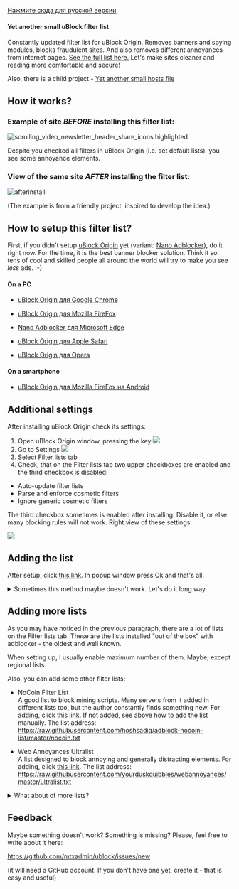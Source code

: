 [Нажмите сюда для русской версии](README.md)

#### Yet another small uBlock filter list

Constantly updated filter list for uBlock Origin. Removes banners and spying modules, blocks fraudulent sites. And also removes different annoyances from internet pages. [See the full list here.](docs/policy_en.md) Let's make sites cleaner and reading more comfortable and secure!

Also, there is a child project - [Yet another small hosts file](docs/hosts_file_en.md) 

## How it works?

### Example of site *BEFORE* installing this filter list:

![scrolling_video_newsletter_header_share_icons highlighted](https://user-images.githubusercontent.com/22258847/51348578-16f08980-1a71-11e9-80b8-0f2ad5379bcd.png)

Despite you checked all filters in uBlock Origin (i.e. set default lists), you see some annoyance elements. 

### View of the same site *AFTER* installing the filter list:

![afterinstall](https://user-images.githubusercontent.com/22258847/51348138-e8be7a00-1a6f-11e9-9b0c-5fac61a83f8f.png)

(The example is from a friendly project, inspired to develop the idea.)

## How to setup this filter list?

First, if you didn't setup [uBlock Origin](https://github.com/gorhill/uBlock) yet (variant: [Nano Adblocker](https://github.com/NanoAdblocker/NanoCore)), do it right now. For the time, it is the best banner blocker solution. Think it so: tens of cool and skilled people all around the world will try to make you see *less* ads. :-)

#### On a PC

- [uBlock Origin для Google Chrome](https://chrome.google.com/webstore/detail/ublock-origin/cjpalhdlnbpafiamejdnhcphjbkeiagm)

- [uBlock Origin для Mozilla FireFox](https://addons.mozilla.org/en-US/firefox/addon/ublock-origin/)

- [Nano Adblocker для Microsoft Edge](https://www.microsoft.com/en-us/p/nano-adblocker/9nsxdx2tdb3v/)

- [uBlock Origin для Apple Safari](https://github.com/el1t/uBlock-Safari#installation)

- [uBlock Origin для Opera](https://addons.opera.com/extensions/details/ublock/)

#### On a smartphone

- [uBlock Origin для Mozilla FireFox на Android](https://addons.mozilla.org/EN-US/android/addon/ublock-origin/) 


## Additional settings

After installing uBlock Origin check its settings:

1. Open uBlock Origin window, pressing the key ![](https://user-images.githubusercontent.com/22258847/39936895-7ca7a8fc-553d-11e8-9496-45a96b623614.png).
2. Go to Settings ![](https://user-images.githubusercontent.com/22258847/39938114-5dc5cf00-5541-11e8-996d-5d583611f76f.png)
3. Select Filter lists tab
4. Check, that on the Filter lists tab two upper checkboxes are enabled and the third checkbox is disabled:
- Auto-update filter lists 
- Parse and enforce cosmetic filters
- Ignore generic cosmetic filters

The third checkbox sometimes is enabled after installing. Disable it, or else many blocking rules will not work. Right view of these settings:

![](https://raw.githubusercontent.com/mtxadmin/ublock/master/docs/images/ublock_settings_general_en.png)


## Adding the list

After setup, click [this link](https://subscribe.adblockplus.org/?location=https://raw.githubusercontent.com/mtxadmin/ublock/master/it). In popup window press Ok and that's all.

<details>
    <summary>
    Sometimes this method maybe doesn't work. Let's do it long way.
    </summary>
  
1. Open uBlock Origin's window, pressing its button ![](https://user-images.githubusercontent.com/22258847/39936895-7ca7a8fc-553d-11e8-9496-45a96b623614.png).

2. Go to settings ![](https://user-images.githubusercontent.com/22258847/39938114-5dc5cf00-5541-11e8-996d-5d583611f76f.png)

3. Choose Lists tab

![](https://user-images.githubusercontent.com/22258847/39937403-1da7b8b8-553f-11e8-865a-73a3f2fa4bb8.PNG). 

4. Scroll to bottom and add the address:

> ```

``https://raw.githubusercontent.com/mtxadmin/ublock/master/it``

> ```

5. Press Apply button. 


I noticed the list sometimes cannot be added from the first try. Yes, it's happens, I don't know why. Please try again. Or you can add zero to the address:

> ```

``https://raw.githubusercontent.com/mtxadmin/ublock/master/it0``

> ```

After successful installing you will see "Yet another small uBlock filter list" label. It means you did it.

The author of [the friendly project](https://github.com/yourduskquibbles/webannoyances/) made a small demonstration of adding list. The process looks like that (with different address, of course):

![](https://user-images.githubusercontent.com/22258847/39935902-25add6be-553a-11e8-82b0-badc73f44ed3.gif)
</details>


## Adding more lists

As you may have noticed in the previous paragraph, there are a lot of lists on the Filter lists tab. These are the lists installed "out of the box" with adblocker - the oldest and well known.

When setting up, I usually enable maximum number of them. Maybe, except regional lists.

Also, you can add some other filter lists:

- NoCoin Filter List<br>
A good list to block mining scripts. Many servers from it added in different lists too, but the author constantly finds something new. For adding, click [this link](https://raw.githubusercontent.com/hoshsadiq/adblock-nocoin-list/master/nocoin.txt). If not added, see above how to add the list manually. The list address:
https://raw.githubusercontent.com/hoshsadiq/adblock-nocoin-list/master/nocoin.txt

- Web Annoyances Ultralist<br>
A list designed to block annoying and generally distracting elements. For adding, click [this link](https://raw.githubusercontent.com/yourduskquibbles/webannoyances/master/ultralist.txt). The list address:
https://raw.githubusercontent.com/yourduskquibbles/webannoyances/master/ultralist.txt

<details>
    <summary>
        What about of more lists?
    </summary>
    See additional lists on https://filterlists.com . But many of them, unfortunately, were abandoned long time ago - see the last change dates.
</details>


## Feedback

Maybe something doesn't work? Something is missing? Please, feel free to write about it here:

https://github.com/mtxadmin/ublock/issues/new

(it will need a GitHub account. If you don't have one yet, create it - that is easy and useful)
